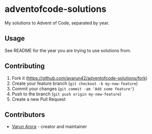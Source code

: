 # adventofcode-solutions
My solutions to Advent of Code, separated by year.

## Usage

See README for the year you are trying to use solutions from.

## Contributing

1. Fork it (<https://github.com/avarun42/adventofcode-solutions/fork>)
2. Create your feature branch (`git checkout -b my-new-feature`)
3. Commit your changes (`git commit -am 'Add some feature'`)
4. Push to the branch (`git push origin my-new-feature`)
5. Create a new Pull Request

## Contributors

- [Varun Arora](https://github.com/avarun42) - creator and maintainer
